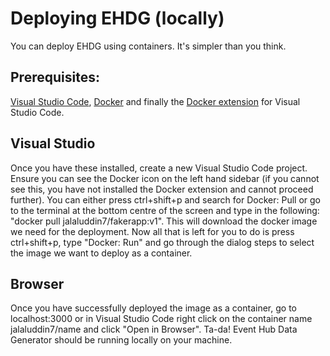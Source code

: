 # Deploying EHDG (locally)

You can deploy EHDG using containers. It's simpler than you think.

## Prerequisites:

[Visual Studio Code](https://code.visualstudio.com/Download), [Docker](https://hub.docker.com/) and finally the [Docker extension](https://marketplace.visualstudio.com/items?itemName=ms-azuretools.vscode-docker) for Visual Studio Code. 

## Visual Studio

Once you have these installed, create a new Visual Studio Code project. Ensure you can see the Docker icon on the left hand sidebar (if you cannot see this, you have not installed the Docker extension and cannot proceed further). You can either press ctrl+shift+p and search for Docker: Pull or go to the terminal at the bottom centre of the screen and type in the following: "docker pull jalaluddin7/fakerapp:v1". This will download the docker image we need for the deployment. Now all that is left for you to do is press ctrl+shift+p, type "Docker: Run" and go through the dialog steps to select the image we want to deploy as a container.  

## Browser

Once you have successfully deployed the image as a container, go to localhost:3000 or in Visual Studio Code right click on the container name jalaluddin7/name and click "Open in Browser". Ta-da! Event Hub Data Generator should be running locally on your machine.

